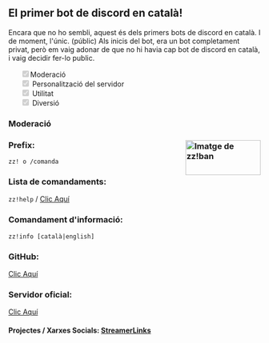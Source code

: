 ## El primer bot de discord en català!

Encara que no ho sembli, aquest &eacute;s dels primers bots de discord en catal&agrave;. I de moment, l'&uacute;nic. (públic)
Als inicis del bot, era un bot completament privat, per&ograve; em vaig adonar de que no hi havia cap bot de discord en catal&agrave;, i vaig decidir fer-lo public.

<ul style="list-style: none;" class="contains-task-list">

<li class="task-list-item"><input type="checkbox" id="" disabled="" class="task-list-item-checkbox" checked="">Moderació</li>
<li class="task-list-item"><input type="checkbox" id="" disabled="" class="task-list-item-checkbox" checked=""> Personalització del servidor</li>
<li class="task-list-item"><input type="checkbox" id="" disabled="" class="task-list-item-checkbox" checked=""> Utilitat</li>
<li class="task-list-item"><input type="checkbox" id="" disabled="" class="task-list-item-checkbox" checked=""> Diversió</li>
</ul>

<p style="text-align:left;">
    <h3>Moderació<h3>
    <span style="float:right;">
        <img alt="Imatge de zz!ban" src="https://media.discordapp.net/attachments/919329630761148428/919330574861205534/Captura_de_pantalla_2021-12-11_a_las_21.50.52.png" width="150" height="70">
    </span>
</p>


### Prefix:
`zz! o /comanda`

### Lista de comandaments:
`zz!help` / [Clic Aquí](https://github.com/MrOrange9-JCT/Ezpezialet/wiki/Comandaments)

### Comandament d'informació:
`zz!info [català|english]`

### GitHub:
[Clic Aquí](https://github.com/MrOrange9-JCT/Ezpezialet/)

### Servidor oficial:
[Clic Aquí](https://discord.gg/HgW2GaR)

#### **Projectes / Xarxes Socials:** [StreamerLinks](https://streamerlinks.com/MrOrange9_JCT)
